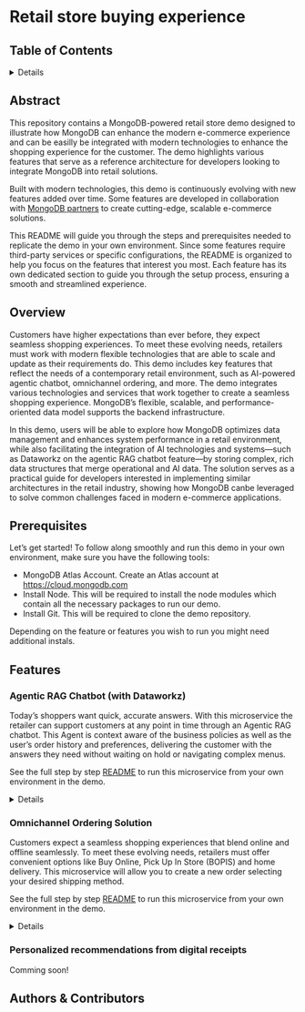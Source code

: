 # Retail store buying experience


## Table of Contents
<details>
  <ol>
    <li><a href="#abstract">Abstract</a></li>
    <li><a href="#overview">Overview</a></li>
    <li>
        <a href="#features">Features</a>
        <ol>
            <li><a href="#agentic-rag-chatbot-with-dataworkz">Agentic RAG Chatbot (with Dataworkz)</a></li>
            <li><a href="#omnichannel-ordering-solution">Omnichannel Ordering Solution</a> </li>
            <li><a href="#personalized-recommendations-from-digital-receipts">Personalized recommendations from digital receipts</a></li>
        </ol>
    </li>
    <li><a href="#authors-&-contributors">Authors & Contributors</a></li>
    </ol>
</details>

## Abstract

This repository contains a MongoDB-powered retail store demo designed to illustrate how MongoDB can enhance the modern e-commerce experience and can be easilly be integrated with modern technologies to enhance the shopping experience for the customer. The demo highlights various features that serve as a reference architecture for developers looking to integrate MongoDB into retail solutions.

Built with modern technologies, this demo is continuously evolving with new features added over time. Some features are developed in collaboration with [MongoDB partners](https://cloud.mongodb.com/ecosystem/) to create cutting-edge, scalable e-commerce solutions.

This README will guide you through the steps and prerequisites needed to replicate the demo in your own environment. Since some features require third-party services or specific configurations, the README is organized to help you focus on the features that interest you most. Each feature has its own dedicated section to guide you through the setup process, ensuring a smooth and streamlined experience.

## Overview

Customers have higher expectations than ever before, they expect seamless shopping experiences. To meet these evolving needs, retailers must work with modern flexible technologies that are able to scale and update as their requirements do. This demo includes key features that reflect the needs of a contemporary retail environment, such as AI-powered agentic chatbot, omnichannel ordering, and more. The demo integrates various technologies and services that work together to create a seamless shopping experience. MongoDB’s flexible, scalable, and performance-oriented data model supports the backend infrastructure.

In this demo, users will be able to explore how MongoDB optimizes data management and enhances system performance in a retail environment, while also facilitating the integration of AI technologies and systems—such as Dataworkz on the agentic RAG chatbot feature—by storing complex, rich data structures that merge operational and AI data. The solution serves as a practical guide for developers interested in implementing similar architectures in the retail industry, showing how MongoDB canbe leveraged to solve common challenges faced in modern e-commerce applications.

## Prerequisites

Let’s get started! To follow along smoothly and run this demo in your own environment, make sure you have the following tools: 

- MongoDB Atlas Account. Create an Atlas account at https://cloud.mongodb.com
- Install Node. This will be required to install the node modules which contain all the necessary packages to run our demo. 
- Install Git. This will be required to clone the demo repository.

Depending on the feature or features you wish to run you might need additional instals. 

## Features

### Agentic RAG Chatbot (with Dataworkz)

Today’s shoppers want quick, accurate answers. With this microservice the retailer can support customers at any point in time through an Agentic RAG chatbot. This Agent is context aware of the business policies as well as the user’s order history and preferences, delivering the customer with the answers they need without waiting on hold or navigating complex menus.

See the full step by step [README](.//resources/features/README-agenticRAG.md) to run this microservice from your own environment in the demo.

<details>

Tech Stack:

- MongoDB Atlas Account
- Dataworkz Account
- Node

Partners:
- [Dataworkz](https://cloud.mongodb.com/ecosystem/dataworkz)

</details>

### Omnichannel Ordering Solution

Customers expect a seamless shopping experiences that blend online and offline seamlessly. To meet these evolving needs, retailers must offer convenient options like Buy Online, Pick Up In Store (BOPIS) and home delivery. This microservice will allow you to create a new order selecting your desired shipping method. 

See the full step by step [README](.//resources/features/README-omnichannel.md) to run this microservice from your own environment in the demo.

<details>

Tech Stack:
- MongoDB Atlas Account
- Node
</details>

### Personalized recommendations from digital receipts

Comming soon!

## Authors & Contributors

